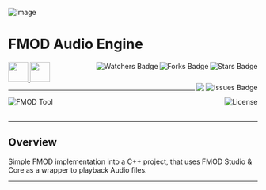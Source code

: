 ![image](https://github.com/JDSherbert/Simple-FMOD-Audio-Player/assets/43964243/86c71103-6726-4d3c-8258-47b3588bb701)

# FMOD Audio Engine

<!-- Header Start -->
<a href = "https://www.fmod.com/"> <img height="40" img width="40" src="https://cdn.simpleicons.org/fmod/white"> </a> 
<a href = "https://learn.microsoft.com/en-us/cpp/cpp-language"> <img height="40" img width="40" src="https://cdn.simpleicons.org/c++"> </a>
<img align="right" alt="Stars Badge" src="https://img.shields.io/github/stars/jdsherbert/FMOD-Audio-Engine?label=%E2%AD%90"/>
<img align="right" alt="Forks Badge" src="https://img.shields.io/github/forks/jdsherbert/FMOD-Audio-Engine?label=%F0%9F%8D%B4"/>
<img align="right" alt="Watchers Badge" src="https://img.shields.io/github/watchers/jdsherbert/FMOD-Audio-Engine?label=%F0%9F%91%81%EF%B8%8F"/>
<img align="right" alt="Issues Badge" src="https://img.shields.io/github/issues/jdsherbert/FMOD-Audio-Engine?label=%E2%9A%A0%EF%B8%8F"/>
<img align="right" src="https://hits.seeyoufarm.com/api/count/incr/badge.svg?url=https%3A%2F%2Fgithub.com%2FJDSherbert%2FFMOD-Audio-Engine%2Fhit-counter%2FREADME&count_bg=%2379C83D&title_bg=%23555555&labelColor=0E1128&title=🔍&style=for-the-badge">
<!-- Header End --> 

-----------------------------------------------------------------------

<a href="https://www.fmod.com/"> 
  <img align="left" alt="FMOD Tool" src="https://img.shields.io/badge/FMOD%20Tool-black?style=for-the-badge&logo=fmod&logoColor=white&color=black&labelColor=black"> </a>
  
<a href="https://choosealicense.com/licenses/mit/"> 
  <img align="right" alt="License" src="https://img.shields.io/badge/License%20:%20MIT-black?style=for-the-badge&logo=mit&logoColor=white&color=black&labelColor=black"> </a>
  
<br></br>

-----------------------------------------------------------------------
## Overview
Simple FMOD implementation into a C++ project, that uses FMOD Studio & Core as a wrapper to playback Audio files.


-----------------------------------------------------------------------

